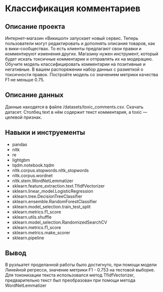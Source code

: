 # Классификация комментариев 

## Описание проекта

Интернет-магазин «Викишоп» запускает новый сервис. Теперь пользователи могут редактировать и дополнять описания товаров, как в вики-сообществах. То есть клиенты предлагают свои правки и комментируют изменения других. Магазину нужен инструмент, который будет искать токсичные комментарии и отправлять их на модерацию. 
Обучите модель классифицировать комментарии на позитивные и негативные. В вашем распоряжении набор данных с разметкой о токсичности правок.
Постройте модель со значением метрики качества F1 не меньше 0.75. 

## Описание данных

Данные находятся в файле /datasets/toxic_comments.csv. Скачать датасет. 
Столбец text в нём содержит текст комментария, а toxic — целевой признак.

## Навыки и инструементы

* pandas 
* nltk
* re
* lightgbm
* tqdm.notebook.tqdm
* nltk.corpus.stopwords.nltk_stopwords
* nltk.corpus.wordnet
* nltk.stem.WordNetLemmatizer 
* sklearn.feature_extraction.text.TfidfVectorizer
* sklearn.linear_model.LogisticRegression
* sklearn.tree.DecisionTreeClassifier
* sklearn.ensemble.RandomForestClassifier
* sklearn.model_selection.train_test_split
* sklearn.metrics.f1_score
* sklearn.utils.shuffle
* sklearn.model_selection.RandomizedSearchCV
* sklearn.metrics.f1_score
* sklearn.metrics.make_scorer
* sklearn.pipeline

## Вывод

В рузльатет проделанной работы было достигнуто, при помощи модели Линейной регресси, значение метрики F1 - 0.753 на тестовой выборке. Для токонизации текста использовался метод TfidfVectorizer, предварительно текст был преобразован при помощи метода WordNetLemmatizer